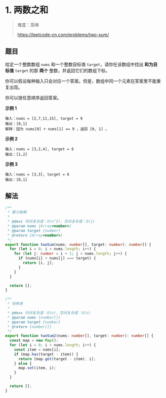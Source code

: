 # 1. 两数之和

> 难度：简单
>
> https://leetcode-cn.com/problems/two-sum/

## 题目

给定一个整数数组 `nums` 和一个整数目标值 `target`，请你在该数组中找出 **和为目标值** `target` 的那 **两个** 整数，并返回它们的数组下标。

你可以假设每种输入只会对应一个答案。但是，数组中同一个元素在答案里不能重复出现。

你可以按任意顺序返回答案。

**示例 1**

```
输入：nums = [2,7,11,15], target = 9
输出：[0,1]
解释：因为 nums[0] + nums[1] == 9 ，返回 [0, 1] 。
```

**示例 2**

```
输入：nums = [3,2,4], target = 6
输出：[1,2]
```

**示例 3**
```
输入：nums = [3,3], target = 6
输出：[0,1]
```

## 解法
```typescript
/**
 * 暴力破解
 * 
 * @desc 时间复杂度：O(n^2)，空间复杂度：O(1)
 * @param nums {Array<number>}
 * @param target {number}
 * @return {Array<number>}
 */
export function twoSum(nums: number[], target: number): number[] {
  for (let i = 0; i < nums.length; i++) {
    for (let j: number = i + 1; j < nums.length; j++) {
      if (nums[i] + nums[j] === target) {
        return [i, j];
      }
    }
  }

  return [];
}

/**
 * 哈希表
 * 
 * @desc 时间复杂度：O(n)，空间复杂度：O(n)
 * @param nums {number[]}
 * @param target {number}
 * @return {number[]}
 */
export function twoSum2(nums: number[], target: number): number[] {
  const map = new Map();
  for (let i = 0; i < nums.length; i++) {
    const item = nums[i];
    if (map.has(target - item)) {
      return [map.get(target - item), i];
    } else {
      map.set(item, i);
    }
  }

  return [];
}
```